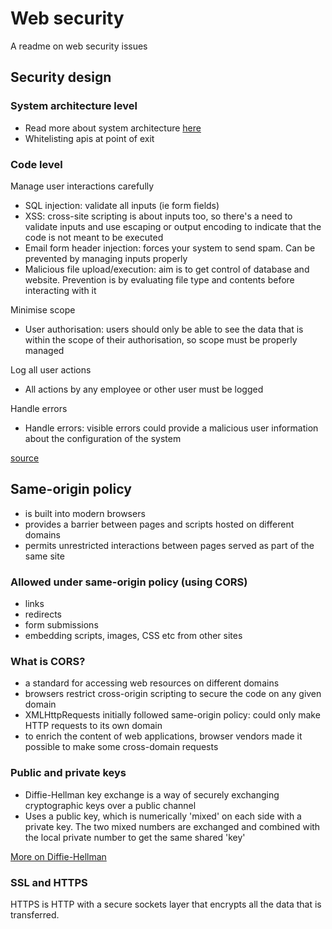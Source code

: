 # Web security
A readme on web security issues

## Security design
### System architecture level
- Read more about system architecture [here](https://msdn.microsoft.com/en-gb/library/ee658124.aspx)  
- Whitelisting apis at point of exit

### Code level
Manage user interactions carefully
- SQL injection: validate all inputs (ie form fields)
- XSS: cross-site scripting is about inputs too, so there's a need to validate inputs and use escaping or output encoding to indicate that the code is not meant to be executed
- Email form header injection: forces your system to send spam. Can be prevented by managing inputs properly
- Malicious file upload/execution: aim is to get control of database and website. Prevention is by evaluating file type and contents before interacting with it  

Minimise scope  
- User authorisation: users should only be able to see the data that is within the scope of their authorisation, so scope must be properly managed  

Log all user actions  
- All actions by any employee or other user must be logged  

Handle errors   
- Handle errors: visible errors could provide a malicious user information about the configuration of the system

[source](https://www.wubbleyou.co.uk/blog/articles/most-common-website-security-issues-and-prevention)  

## Same-origin policy
- is built into modern browsers
- provides a barrier between pages and scripts hosted on different domains
- permits unrestricted interactions between pages served as part of the same site

### Allowed under same-origin policy (using CORS)
- links
- redirects
- form submissions
- embedding scripts, images, CSS etc from other sites

### What is CORS?
- a standard for accessing web resources on different domains
- browsers restrict cross-origin scripting to secure the code on any given domain
- XMLHttpRequests initially followed same-origin policy: could only make HTTP requests to its own domain
- to enrich the content of web applications, browser vendors made it possible to make some cross-domain requests

### Public and private keys
- Diffie-Hellman key exchange is a way of securely exchanging cryptographic keys over a public channel
- Uses a public key, which is numerically 'mixed' on each side with a private key. The two mixed numbers are exchanged and combined with the local private number to get the same shared 'key'

[More on Diffie-Hellman](https://en.wikipedia.org/wiki/Diffie–Hellman_key_exchange)  

### SSL and HTTPS
HTTPS is HTTP with a secure sockets layer that encrypts all the data that is transferred.  
